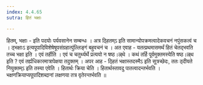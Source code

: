 ```yaml
---
index: 4.4.65
sutra: हितं भक्षाः

---
```

 हितम्, भक्षाः - इति पदयोः पर्यवसानेन सम्बन्धः । अत्र ठ्हितम्ऽ इति सामान्योपक्रमत्वादेकवचनं नपुंसकत्वं च । ठ्भक्षाःऽ इत्यपूपादिविशेषेषूपसंग्रहात्पुंल्लिङ्गं बहुवचनं च । अत एवाह - यतत्प्रथमासमर्थं हितं चेतद्भवति तच्च भक्षा इति । एवं तर्हीति । एवं च चतुर्थ्यर्थे प्रत्ययो न षष्ठ।ल्र्थे । कथं तर्हि पूर्वमुक्तमस्येति षष्ठ।ल्र्थ इति ? एवं तर्ह्यधिकारमात्रापेक्षया तदुक्तम् । अपर आह - ठ्हितं भक्षास्तदस्मैऽ इति सूत्रच्छेदः, ततः ठ्दीयते नियुक्तम्ऽ इति तस्या एवेति । हितार्थः क्रिया चेति । हितार्थस्तावदु पातत्वादन्तर्भवति । भक्षणक्रियाप्यपूपादिशब्दानां लक्षणया तत्र वृतेरन्तर्भवति ॥